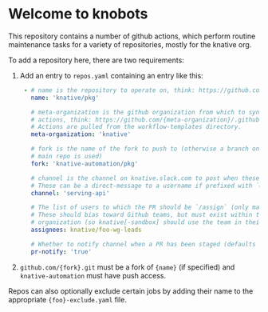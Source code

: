 # Welcome to knobots

This repository contains a number of github actions, which perform routine
maintenance tasks for a variety of repositories, mostly for the knative org.

To add a repository here, there are two requirements:
1. Add an entry to `repos.yaml` containing an entry like this:

   ```yaml
    - # name is the repository to operate on, think: https://github.com/{name}.git
      name: 'knative/pkg'

      # meta-organization is the github organization from which to sync Github
      # actions, think: https://github.com/{meta-organization}/.github
      # Actions are pulled from the workflow-templates directory.
      meta-organization: 'knative'

      # fork is the name of the fork to push to (otherwise a branch on the
      # main repo is used)
      fork: 'knative-automation/pkg'

      # channel is the channel on knative.slack.com to post when these actions fail.
      # These can be a direct-message to a username if prefixed with `@`
      channel: 'serving-api'

      # The list of users to which the PR should be `/assign` (only matters for Prow)
      # These should bias toward Github teams, but must exist within the target
      # organization (so knative[-sandbox] should use the team in their respective org).
      assignees: knative/foo-wg-leads

      # Whether to notify channel when a PR has been staged (defaults to 'false')
      pr-notify: 'true'
   ```

2. `github.com/{fork}.git` must be a fork of `{name}` (if specified) and `knative-automation`
  must have push access.


Repos can also optionally exclude certain jobs by adding their name to the appropriate `{foo}-exclude.yaml` file.
